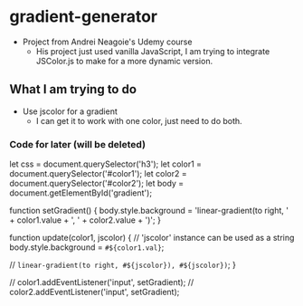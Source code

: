 # gradient-generator

- Project from Andrei Neagoie's Udemy course
  - His project just used vanilla JavaScript, I am trying to integrate JSColor.js to make for a more dynamic version.

## What I am trying to do

- Use jscolor for a gradient
  - I can get it to work with one color, just need to do both.

### Code for later (will be deleted)

let css = document.querySelector('h3');
let color1 = document.querySelector('#color1');
let color2 = document.querySelector('#color2');
let body = document.getElementById('gradient');

function setGradient() {
body.style.background =
'linear-gradient(to right, ' + color1.value + ', ' + color2.value + ')';
}

function update(color1, jscolor) {
// 'jscolor' instance can be used as a string
body.style.background = `#${color1.val}`;

// `linear-gradient(to right, #${jscolor}), #${jscolor})`;
}

// color1.addEventListener('input', setGradient);
// color2.addEventListener('input', setGradient);

